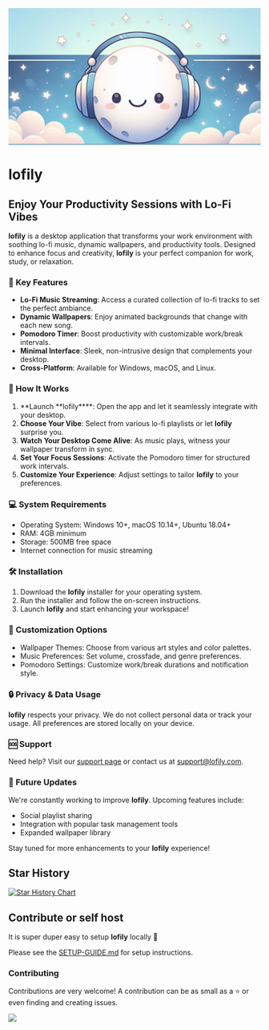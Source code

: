 ![og image](https://raw.githubusercontent.com/skyash-dev/lofily/main/src/assets/banner.png)

# **lofily**

## Enjoy Your Productivity Sessions with Lo-Fi Vibes

**lofily** is a desktop application that transforms your work environment with soothing lo-fi music, dynamic wallpapers, and productivity tools. Designed to enhance focus and creativity, **lofily** is your perfect companion for work, study, or relaxation.

### 🎵 Key Features

- **Lo-Fi Music Streaming**: Access a curated collection of lo-fi tracks to set the perfect ambiance.
- **Dynamic Wallpapers**: Enjoy animated backgrounds that change with each new song.
- **Pomodoro Timer**: Boost productivity with customizable work/break intervals.
- **Minimal Interface**: Sleek, non-intrusive design that complements your desktop.
- **Cross-Platform**: Available for Windows, macOS, and Linux.

### 🚀 How It Works

1. **Launch **lofily\*\*\*\*: Open the app and let it seamlessly integrate with your desktop.
2. **Choose Your Vibe**: Select from various lo-fi playlists or let **lofily** surprise you.
3. **Watch Your Desktop Come Alive**: As music plays, witness your wallpaper transform in sync.
4. **Set Your Focus Sessions**: Activate the Pomodoro timer for structured work intervals.
5. **Customize Your Experience**: Adjust settings to tailor **lofily** to your preferences.

### 💻 System Requirements

- Operating System: Windows 10+, macOS 10.14+, Ubuntu 18.04+
- RAM: 4GB minimum
- Storage: 500MB free space
- Internet connection for music streaming

### 🛠️ Installation

1. Download the **lofily** installer for your operating system.
2. Run the installer and follow the on-screen instructions.
3. Launch **lofily** and start enhancing your workspace!

### 🎨 Customization Options

- Wallpaper Themes: Choose from various art styles and color palettes.
- Music Preferences: Set volume, crossfade, and genre preferences.
- Pomodoro Settings: Customize work/break durations and notification style.

### 🔒 Privacy & Data Usage

**lofily** respects your privacy. We do not collect personal data or track your usage. All preferences are stored locally on your device.

### 🆘 Support

Need help? Visit our [support page](https://lofily.com/support) or contact us at support@lofily.com.

### 🚀 Future Updates

We're constantly working to improve **lofily**. Upcoming features include:

- Social playlist sharing
- Integration with popular task management tools
- Expanded wallpaper library

Stay tuned for more enhancements to your **lofily** experience!

## Star History

[![Star History Chart](https://api.star-history.com/svg?repos=skyash-dev/lofily&type=Date)](https://star-history.com/#skyash-dev/lofily&Date)

## Contribute or self host

It is super duper easy to setup **lofily** locally 💫

Please see the [SETUP-GUIDE.md](SETUP-GUIDE.md) for setup instructions.

### Contributing

Contributions are very welcome! A contribution can be as small as a ⭐ or even finding and creating issues.

<a href="https://github.com/skyash-dev/lofily/graphs/contributors">
  <img src="https://contrib.rocks/image?repo=skyash-dev/lofily" />
</a>

